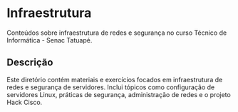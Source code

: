 # Infraestrutura

Conteúdos sobre infraestrutura de redes e segurança no curso Técnico de Informática - Senac Tatuapé.

## Descrição

Este diretório contém materiais e exercícios focados em infraestrutura de redes e segurança de servidores. Inclui tópicos como configuração de servidores Linux, práticas de segurança, administração de redes e o projeto Hack Cisco.
